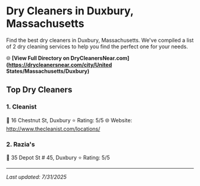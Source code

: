 # Dry Cleaners in Duxbury, Massachusetts

Find the best dry cleaners in Duxbury, Massachusetts. We've compiled a list of 2 dry cleaning services to help you find the perfect one for your needs.

🌐 **[View Full Directory on DryCleanersNear.com](https://drycleanersnear.com/city/United States/Massachusetts/Duxbury)**

## Top Dry Cleaners

### 1. Cleanist
📍 16 Chestnut St, Duxbury
⭐ Rating: 5/5
🌐 Website: http://www.thecleanist.com/locations/

### 2. Razia's
📍 35 Depot St # 45, Duxbury
⭐ Rating: 5/5


---

*Last updated: 7/31/2025*
